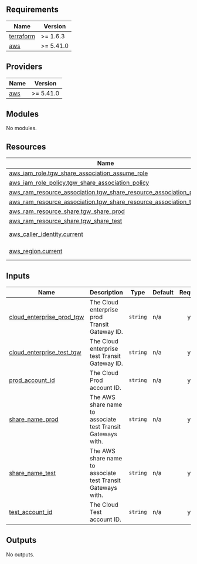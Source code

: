 ## Requirements

| Name | Version |
|------|---------|
| <a name="requirement_terraform"></a> [terraform](#requirement\_terraform) | >= 1.6.3 |
| <a name="requirement_aws"></a> [aws](#requirement\_aws) | >= 5.41.0 |

## Providers

| Name | Version |
|------|---------|
| <a name="provider_aws"></a> [aws](#provider\_aws) | >= 5.41.0 |

## Modules

No modules.

## Resources

| Name | Type |
|------|------|
| [aws_iam_role.tgw_share_association_assume_role](https://registry.terraform.io/providers/hashicorp/aws/latest/docs/resources/iam_role) | resource |
| [aws_iam_role_policy.tgw_share_association_policy](https://registry.terraform.io/providers/hashicorp/aws/latest/docs/resources/iam_role_policy) | resource |
| [aws_ram_resource_association.tgw_share_resource_association_prod](https://registry.terraform.io/providers/hashicorp/aws/latest/docs/resources/ram_resource_association) | resource |
| [aws_ram_resource_association.tgw_share_resource_association_test](https://registry.terraform.io/providers/hashicorp/aws/latest/docs/resources/ram_resource_association) | resource |
| [aws_ram_resource_share.tgw_share_prod](https://registry.terraform.io/providers/hashicorp/aws/latest/docs/resources/ram_resource_share) | resource |
| [aws_ram_resource_share.tgw_share_test](https://registry.terraform.io/providers/hashicorp/aws/latest/docs/resources/ram_resource_share) | resource |
| [aws_caller_identity.current](https://registry.terraform.io/providers/hashicorp/aws/latest/docs/data-sources/caller_identity) | data source |
| [aws_region.current](https://registry.terraform.io/providers/hashicorp/aws/latest/docs/data-sources/region) | data source |

## Inputs

| Name | Description | Type | Default | Required |
|------|-------------|------|---------|:--------:|
| <a name="input_cloud_enterprise_prod_tgw"></a> [cloud\_enterprise\_prod\_tgw](#input\_cloud\_enterprise\_prod\_tgw) | The Cloud enterprise prod Transit Gateway ID. | `string` | n/a | yes |
| <a name="input_cloud_enterprise_test_tgw"></a> [cloud\_enterprise\_test\_tgw](#input\_cloud\_enterprise\_test\_tgw) | The Cloud enterprise test Transit Gateway ID. | `string` | n/a | yes |
| <a name="input_prod_account_id"></a> [prod\_account\_id](#input\_prod\_account\_id) | The Cloud Prod account ID. | `string` | n/a | yes |
| <a name="input_share_name_prod"></a> [share\_name\_prod](#input\_share\_name\_prod) | The AWS share name to associate test Transit Gateways with. | `string` | n/a | yes |
| <a name="input_share_name_test"></a> [share\_name\_test](#input\_share\_name\_test) | The AWS share name to associate test Transit Gateways with. | `string` | n/a | yes |
| <a name="input_test_account_id"></a> [test\_account\_id](#input\_test\_account\_id) | The Cloud Test account ID. | `string` | n/a | yes |

## Outputs

No outputs.
